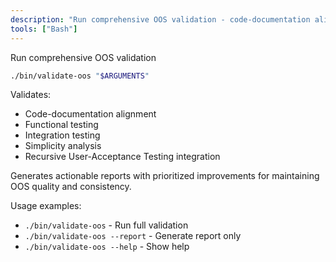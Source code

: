 ```yaml
---
description: "Run comprehensive OOS validation - code-documentation alignment and quality checks"
tools: ["Bash"]
---
```


Run comprehensive OOS validation

```bash
./bin/validate-oos "$ARGUMENTS"
```

Validates:
- Code-documentation alignment
- Functional testing
- Integration testing
- Simplicity analysis
- Recursive User-Acceptance Testing integration

Generates actionable reports with prioritized improvements for maintaining OOS quality and consistency.

Usage examples:
- `./bin/validate-oos` - Run full validation
- `./bin/validate-oos --report` - Generate report only
- `./bin/validate-oos --help` - Show help